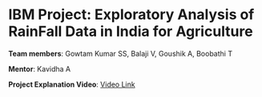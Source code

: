 # IBM Project: Exploratory Analysis of RainFall Data in India for Agriculture 

**Team members**: Gowtam Kumar SS, Balaji V, Goushik A, Boobathi T

**Mentor**: Kavidha A

**Project Explanation Video**: [Video Link](https://www.youtube.com/watch?v=ysS1cpQHlFo)
